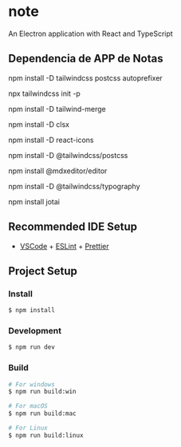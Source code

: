 # note

An Electron application with React and TypeScript

## Dependencia de APP de Notas

npm install -D tailwindcss postcss autoprefixer

npx tailwindcss init -p

npm install -D tailwind-merge

npm install -D clsx

npm install -D react-icons

npm install -D @tailwindcss/postcss

npm install @mdxeditor/editor

npm install -D @tailwindcss/typography

npm install jotai

## Recommended IDE Setup

- [VSCode](https://code.visualstudio.com/) + [ESLint](https://marketplace.visualstudio.com/items?itemName=dbaeumer.vscode-eslint) + [Prettier](https://marketplace.visualstudio.com/items?itemName=esbenp.prettier-vscode)

## Project Setup

### Install

```bash
$ npm install
```

### Development

```bash
$ npm run dev
```

### Build

```bash
# For windows
$ npm run build:win

# For macOS
$ npm run build:mac

# For Linux
$ npm run build:linux
```
